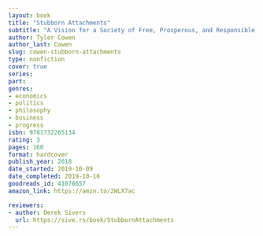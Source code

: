 ```yaml
---
layout: book
title: "Stubborn Attachments"
subtitle: "A Vision for a Society of Free, Prosperous, and Responsible Individuals"
author: Tyler Cowen
author_last: Cowen
slug: cowen-stubborn-attachments
type: nonfiction
cover: true
series: 
part: 
genres:
- economics
- politics
- philosophy
- business
- progress
isbn: 9781732265134
rating: 3
pages: 160
format: hardcover
publish_year: 2018
date_started: 2019-10-09
date_completed: 2019-10-16
goodreads_id: 41076657
amazon_link: https://amzn.to/2WLX7ac

reviewers:
- author: Derek Sivers
  url: https://sive.rs/book/StubbornAttachments
---
```

